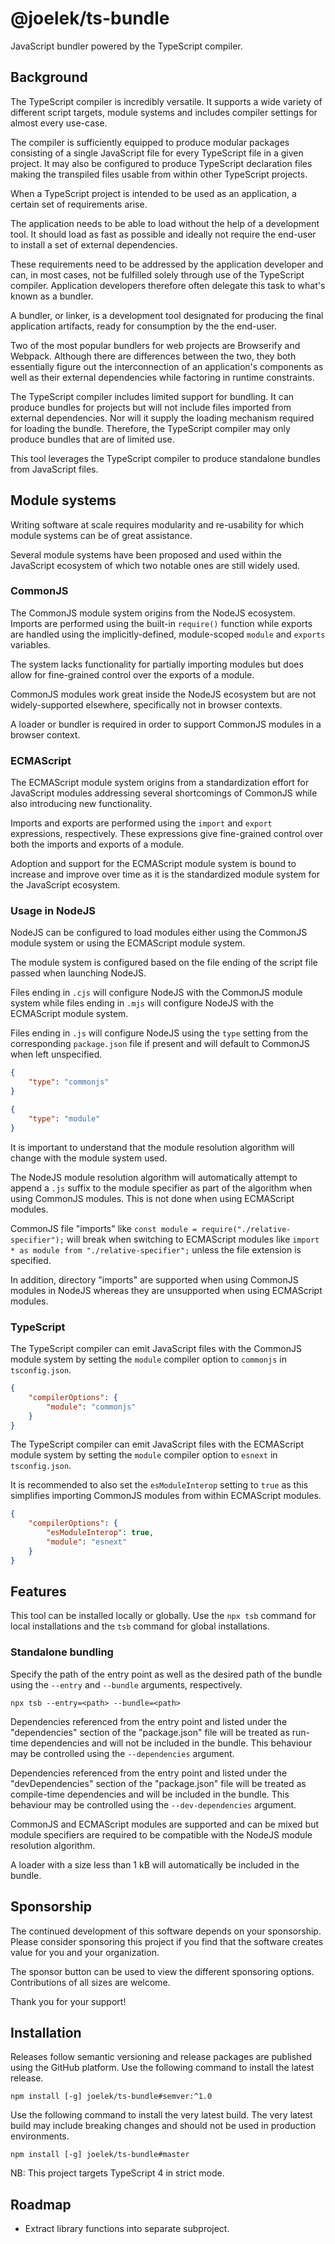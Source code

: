 # @joelek/ts-bundle

JavaScript bundler powered by the TypeScript compiler.

## Background

The TypeScript compiler is incredibly versatile. It supports a wide variety of different script targets, module systems and includes compiler settings for almost every use-case.

The compiler is sufficiently equipped to produce modular packages consisting of a single JavaScript file for every TypeScript file in a given project. It may also be configured to produce TypeScript declaration files making the transpiled files usable from within other TypeScript projects.

When a TypeScript project is intended to be used as an application, a certain set of requirements arise.

The application needs to be able to load without the help of a development tool. It should load as fast as possible and ideally not require the end-user to install a set of external dependencies.

These requirements need to be addressed by the application developer and can, in most cases, not be fulfilled solely through use of the TypeScript compiler. Application developers therefore often delegate this task to what's known as a bundler.

A bundler, or linker, is a development tool designated for producing the final application artifacts, ready for consumption by the the end-user.

Two of the most popular bundlers for web projects are Browserify and Webpack. Although there are differences between the two, they both essentially figure out the interconnection of an application's components as well as their external dependencies while factoring in runtime constraints.

The TypeScript compiler includes limited support for bundling. It can produce bundles for projects but will not include files imported from external dependencies. Nor will it supply the loading mechanism required for loading the bundle. Therefore, the TypeScript compiler may only produce bundles that are of limited use.

This tool leverages the TypeScript compiler to produce standalone bundles from JavaScript files.

## Module systems

Writing software at scale requires modularity and re-usability for which module systems can be of great assistance.

Several module systems have been proposed and used within the JavaScript ecosystem of which two notable ones are still widely used.

### CommonJS

The CommonJS module system origins from the NodeJS ecosystem. Imports are performed using the built-in `require()` function while exports are handled using the implicitly-defined, module-scoped `module` and `exports` variables.

The system lacks functionality for partially importing modules but does allow for fine-grained control over the exports of a module.

CommonJS modules work great inside the NodeJS ecosystem but are not widely-supported elsewhere, specifically not in browser contexts.

A loader or bundler is required in order to support CommonJS modules in a browser context.

### ECMAScript

The ECMAScript module system origins from a standardization effort for JavaScript modules addressing several shortcomings of CommonJS while also introducing new functionality.

Imports and exports are performed using the `import` and `export` expressions, respectively. These expressions give fine-grained control over both the imports and exports of a module.

Adoption and support for the ECMAScript module system is bound to increase and improve over time as it is the standardized module system for the JavaScript ecosystem.

### Usage in NodeJS

NodeJS can be configured to load modules either using the CommonJS module system or using the ECMAScript module system.

The module system is configured based on the file ending of the script file passed when launching NodeJS.

Files ending in `.cjs` will configure NodeJS with the CommonJS module system while files ending in `.mjs` will configure NodeJS with the ECMAScript module system.

Files ending in `.js` will configure NodeJS using the `type` setting from the corresponding `package.json` file if present and will default to CommonJS when left unspecified.

```json
{
	"type": "commonjs"
}
```

```json
{
	"type": "module"
}
```

It is important to understand that the module resolution algorithm will change with the module system used.

The NodeJS module resolution algorithm will automatically attempt to append a `.js` suffix to the module specifier as part of the algorithm when using CommonJS modules. This is not done when using ECMAScript modules.

CommonJS file "imports" like `const module = require("./relative-specifier");` will break when switching to ECMAScript modules like `import * as module from "./relative-specifier";` unless the file extension is specified.

In addition, directory "imports" are supported when using CommonJS modules in NodeJS whereas they are unsupported when using ECMAScript modules.

### TypeScript

The TypeScript compiler can emit JavaScript files with the CommonJS module system by setting the `module` compiler option to `commonjs` in `tsconfig.json`.

```json
{
	"compilerOptions": {
		"module": "commonjs"
	}
}
```

The TypeScript compiler can emit JavaScript files with the ECMAScript module system by setting the `module` compiler option to `esnext` in `tsconfig.json`.

It is recommended to also set the `esModuleInterop` setting to `true` as this simplifies importing CommonJS modules from within ECMAScript modules.

```json
{
	"compilerOptions": {
		"esModuleInterop": true,
		"module": "esnext"
	}
}
```

## Features

This tool can be installed locally or globally. Use the `npx tsb` command for local installations and the `tsb` command for global installations.

### Standalone bundling

Specify the path of the entry point as well as the desired path of the bundle using the `--entry` and `--bundle` arguments, respectively.

```
npx tsb --entry=<path> --bundle=<path>
```

Dependencies referenced from the entry point and listed under the "dependencies" section of the "package.json" file will be treated as run-time dependencies and will not be included in the bundle. This behaviour may be controlled using the `--dependencies` argument.

Dependencies referenced from the entry point and listed under the "devDependencies" section of the "package.json" file will be treated as compile-time dependencies and will be included in the bundle. This behaviour may be controlled using the `--dev-dependencies` argument.

CommonJS and ECMAScript modules are supported and can be mixed but module specifiers are required to be compatible with the NodeJS module resolution algorithm.

A loader with a size less than 1 kB will automatically be included in the bundle.

## Sponsorship

The continued development of this software depends on your sponsorship. Please consider sponsoring this project if you find that the software creates value for you and your organization.

The sponsor button can be used to view the different sponsoring options. Contributions of all sizes are welcome.

Thank you for your support!

## Installation

Releases follow semantic versioning and release packages are published using the GitHub platform. Use the following command to install the latest release.

```
npm install [-g] joelek/ts-bundle#semver:^1.0
```

Use the following command to install the very latest build. The very latest build may include breaking changes and should not be used in production environments.

```
npm install [-g] joelek/ts-bundle#master
```

NB: This project targets TypeScript 4 in strict mode.

## Roadmap

* Extract library functions into separate subproject.
